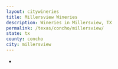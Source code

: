```yaml
---
layout: citywineries
title: Millersview Wineries
description: Wineries in Millersview, TX
permalink: /texas/concho/millersview/
state: tx
county: concho
city: millersview
---
```

-
